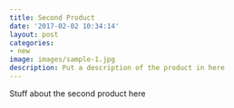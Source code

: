 ```yaml
---
title: Second Product
date: '2017-02-02 10:34:14'
layout: post
categories:
- new
image: images/sample-1.jpg
description: Put a description of the product in here
---
```


Stuff about the second product here
